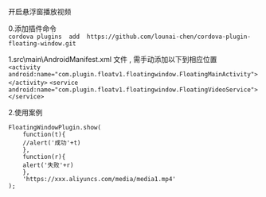开启悬浮窗播放视频

0.添加插件命令  
`cordova plugins  add  https://github.com/lounai-chen/cordova-plugin-floating-window.git`  

    


1.src\main\AndroidManifest.xml 文件 , 需手动添加以下到相应位置  
 `<activity android:name="com.plugin.floatv1.floatingwindow.FloatingMainActivity"></activity>` 
 `<service android:name="com.plugin.floatv1.floatingwindow.FloatingVideoService"></service>`  




2.使用案例
```
FloatingWindowPlugin.show(
    function(t){
    //alert('成功'+t)
    },
    function(r){
    alert('失败'+r)
    },
    'https://xxx.aliyuncs.com/media/media1.mp4'
);
```